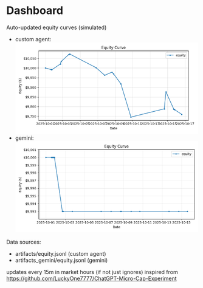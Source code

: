 # Dashboard

Auto-updated equity curves (simulated)

- custom agent: ![Equity Curve](artifacts/equity.png?v=26926d4)
- gemini: ![Equity Curve (Gemini)](artifacts_gemini/equity.png?v=26926d4)

Data sources:
- artifacts/equity.jsonl (custom agent)
- artifacts_gemini/equity.jsonl (gemini)

updates every 15m in market hours (if not just ignores)
inspired from https://github.com/LuckyOne7777/ChatGPT-Micro-Cap-Experiment